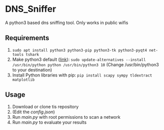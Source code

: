 # DNS_Sniffer
A python3 based dns sniffing tool. Only works in public wifis

## Requirements
1. `sudo apt install python3 python3-pip python3-tk python3-pyqt4 net-tools tshark`
2. Make python3 default ([link](https://askubuntu.com/questions/320996/how-to-make-python-program-command-execute-python-3#answer-460578)): `sudo update-alternatives --install /usr/bin/python python /usr/bin/python3 10` (Change /usr/bin/python3 to your destination)
3. Install Python libraries with pip: `pip install scapy sympy tldextract matplotlib` 

## Usage
1. Download or clone tis repository
1. (Edit the *config.json*) 
1. Run *main.py* with root permissions to scan a network
1. Run *main.py* to evaluate your results


